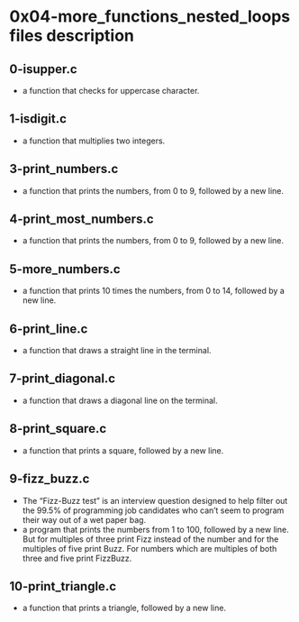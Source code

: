 # 0x04-more_functions_nested_loops files description

## 0-isupper.c
- a function that checks for uppercase character.

## 1-isdigit.c
- a function that multiplies two integers.

## 3-print_numbers.c
- a function that prints the numbers, from 0 to 9, followed by a new line.

## 4-print_most_numbers.c
-  a function that prints the numbers, from 0 to 9, followed by a new line.

## 5-more_numbers.c
- a function that prints 10 times the numbers, from 0 to 14, followed by a new line.

## 6-print_line.c
- a function that draws a straight line in the terminal.

## 7-print_diagonal.c
-  a function that draws a diagonal line on the terminal.

## 8-print_square.c
- a function that prints a square, followed by a new line.

## 9-fizz_buzz.c
- The “Fizz-Buzz test” is an interview question designed to help filter out the 99.5% of programming job candidates who can’t seem to program their way out of a wet paper bag.
- a program that prints the numbers from 1 to 100, followed by a new line. But for multiples of three print Fizz instead of the number and for the multiples of five print Buzz. For numbers which are multiples of both three and five print FizzBuzz.

## 10-print_triangle.c
- a function that prints a triangle, followed by a new line.
